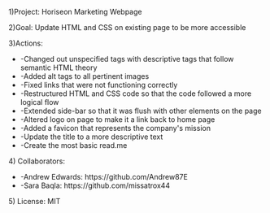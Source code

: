 <p>1)Project: Horiseon Marketing Webpage</p>
<p>2)Goal: Update HTML and CSS on existing page to be more accessible</p>
<p>3)Actions:</p> 
    <ul>
        <li>-Changed out unspecified tags with descriptive tags that follow semantic HTML theory</li>
        <li>-Added alt tags to all pertinent images</li>
        <li>-Fixed links that were not functioning correctly</li>
        <li>-Restructured HTML and CSS code so that the code followed a more logical flow</li>
        <li>-Extended side-bar so that it was flush with other elements on the page</li>
        <li>-Altered logo on page to make it a link back to home page</li>
        <li>-Added a favicon that represents the company's mission</li>
        <li>-Update the title to a more descriptive text</li>
        <li>-Create the most basic read.me</li>
    </ul>
<p>4) Collaborators:<p>
    <ul>
        <li>-Andrew Edwards: https://github.com/Andrew87E</li>
        <li>-Sara Baqla: https://github.com/missatrox44</li>
    </ul>
</p>5) License: MIT
